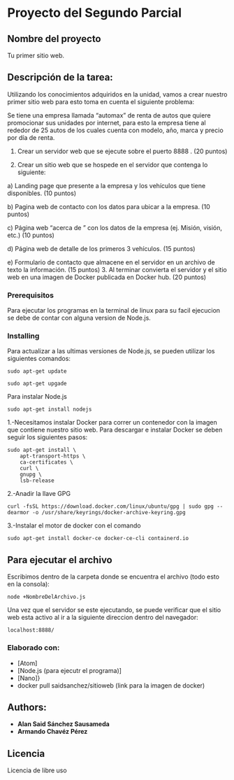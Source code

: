 # Proyecto del Segundo Parcial

## Nombre del proyecto

Tu primer sitio web.

## Descripción de la tarea: 

Utilizando los conocimientos adquiridos en la unidad, vamos a crear nuestro primer sitio web para esto toma en cuenta el siguiente problema:

Se tiene una empresa llamada “automax” de renta de autos que quiere promocionar sus unidades por internet, para esto la empresa tiene al rededor de 25 autos de los cuales cuenta con modelo, año, marca y precio por día de renta. 

1. Crear un servidor web que se ejecute sobre el puerto 8888 . (20 puntos)

2. Crear un sitio web que se hospede en el servidor que contenga lo siguiente:

 a) Landing page que presente a la empresa y los vehículos que tiene disponibles. (10 puntos)

 b) Pagina web de contacto con los datos para ubicar a la empresa. (10 puntos)

 c) Página web “acerca de ” con los datos de la empresa (ej. Misión, visión, etc.)  (10 puntos)

 d) Página web de detalle de los primeros 3 vehículos.  (15 puntos)

 e) Formulario de contacto que almacene en el servidor en un archivo de texto la información. (15 puntos)
3. Al terminar convierta el servidor y el sitio web en una imagen de Docker publicada en Docker hub. (20 puntos)

### Prerequisitos

Para ejecutar los programas en la terminal de linux para su facil ejecucion se debe de contar con alguna version de Node.js.

### Installing

Para actualizar a las ultimas versiones de Node.js, se pueden utilizar los siguientes comandos:


```
sudo apt-get update
```
```
sudo apt-get upgade
```
Para instalar Node.js

```
sudo apt-get install nodejs
```

1.-Necesitamos instalar Docker para correr un contenedor con la imagen que contiene nuestro sitio web. Para descargar e instalar Docker se deben seguir los siguientes pasos:
```
sudo apt-get install \
    apt-transport-https \
    ca-certificates \
    curl \
    gnupg \
    lsb-release
```
2.-Anadir la llave GPG

```
curl -fsSL https://download.docker.com/linux/ubuntu/gpg | sudo gpg --dearmor -o /usr/share/keyrings/docker-archive-keyring.gpg
```

3.-Instalar el motor de docker con el comando
```
sudo apt-get install docker-ce docker-ce-cli containerd.io
```



## Para ejecutar el archivo

Escribimos dentro de la carpeta donde se encuentra el archivo (todo esto en la consola):

```
node +NombreDelArchivo.js
```
Una vez que el servidor se este ejecutando, se puede verificar que el sitio web esta activo al ir a la siguiente direccion dentro del navegador:

```
localhost:8888/
```
### Elaborado con:

* [Atom]
* [Node.js (para ejecutr el programa)]
* [Nano]}
* docker pull saidsanchez/sitioweb  (link para la imagen de docker)

## Authors:

* **Alan Said Sánchez Sausameda** 
* **Armando Chavéz Pérez**

## Licencia 

Licencia de libre uso 
